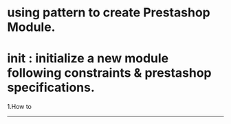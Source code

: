 # using pattern to create Prestashop Module.
# init : initialize a new module following constraints & prestashop specifications.

1.How to
________

